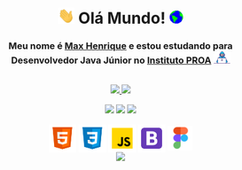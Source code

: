 <!--Titulo do perfil-->
<h1 align="center"><img src="https://github.com/MaxHenriique/MaxHenriique/blob/main/Assets/Hi.gif" width="30px"> Olá Mundo! <img src="https://github.com/MaxHenriique/MaxHenriique/blob/main/Assets/Earth.gif" width="25px"></h1>
<!--Subtitulo do perfil-->
<h3 align="center">Meu nome é <a href="https://www.linkedin.com/in/max-henrique-fontes/"><b>Max Henrique</b></a> e estou estudando para <b>Desenvolvedor Java Júnior</b> no <a href="https://www.proa.org.br/" target="_blank"><b>Instituto PROA</b></a> <img src="https://github.com/MaxHenriique/MaxHenriique/blob/main/Assets/Developer.gif" width="30px"></h3>
<br>
<!--Informações do perfil-->
<div align="center">
 <!--Informações do perfil--> <!--Linguagem de programação que utiliza-->  
  <a href="https://github.com/MaxHenriique">
  <img height="" src="https://github-readme-stats.vercel.app/api?username=maxhenriique&custom_title=Max%20Henrique%20Fontes%20Sinche&text_color=C9D1D9&title_color=2085FF&show_icons=true&icon_color=495059&bg_color=0D1117&include_all_commits=true&count_private=true&locale=pt-br&border_color=242424&line_height=27"/>
  <img height="" src="https://github-readme-stats.vercel.app/api/top-langs/?username=maxhenriique&custom_title=Linguagens%20mais%20utilizadas&text_color=C9D1D9&title_color=2085FF&bg_color=0D1117&langs_count=7&border_color=242424&card_width=300"/>
</div>
<br>
 <!--icones de suas Redes Sociais + Link-->
<div align="center"> 
  <a href="https://www.instagram.com/max._.henrique" target="_blank"><img height="35px" src="https://img.shields.io/badge/Instagram-0D1117?style=for-the-badge&labelColor=8449BF&logo=instagram&logoColor=white"/></a>
  <a href="https://www.linkedin.com/in/max-henrique-fontes-286b731b6/" target="_blank"><img height="35px" src="https://img.shields.io/badge/linkedin-0D1117?style=for-the-badge&labelColor=0A66C2&logo=linkedin&logoColor=white"/></a>
  <a href="mailto:contato.maxhenrique@gmail.com" target="_blank"><img height="35px" src="https://img.shields.io/badge/gmail-0D1117?style=for-the-badge&logo=gmail&labelColor=FF0000&logoColor=white"/></a>
</div>
   <br>
    <!--icones com suas habilidades + Link-->
<div align="center" >
       <!--<h3> Hard Skill </h3>-->
      <img alt="Html5" align="center" height="50" width="50" src="https://github.com/MaxHenriique/MaxHenriique/blob/main/Assets/icons8-html-5.svg"/>
      <img alt="CSS3" align="center" height="50" width="50" src="https://github.com/MaxHenriique/MaxHenriique/blob/main/Assets/icons8-css3.svg"/>
      <img alt="JavaScript" align="center" height="50" width="50" src="https://github.com/MaxHenriique/MaxHenriique/blob/main/Assets/icons8-javascript.png"/>
      <img alt="Bootstrap" align="center" height="50" width="50" src="https://github.com/MaxHenriique/MaxHenriique/blob/main/Assets/icons8-bootstrap.svg"/>
      <img alt="Figma" align="center" height="45" width="45" src="https://github.com/MaxHenriique/MaxHenriique/blob/main/Assets/icons8-figma.png"/>
</div>
   <div align="center">
 
  <!--[Snake animation]--><div align="center"><img src="https://github.com/danielbped/danielbped/blob/output/github-contribution-grid-snake.svg"/>
 
</div>
    
<!-- <div align="center" ><img width="450"src="https://media.giphy.com/media/SWoSkN6DxTszqIKEqv/giphy.gif"</div>  -->

   
<!--[Dino]<div align="center"><img src="https://github.com/TheDudeThatCode/TheDudeThatCode/blob/master/Assets/dino.gif"></div>-->
    

  
   

